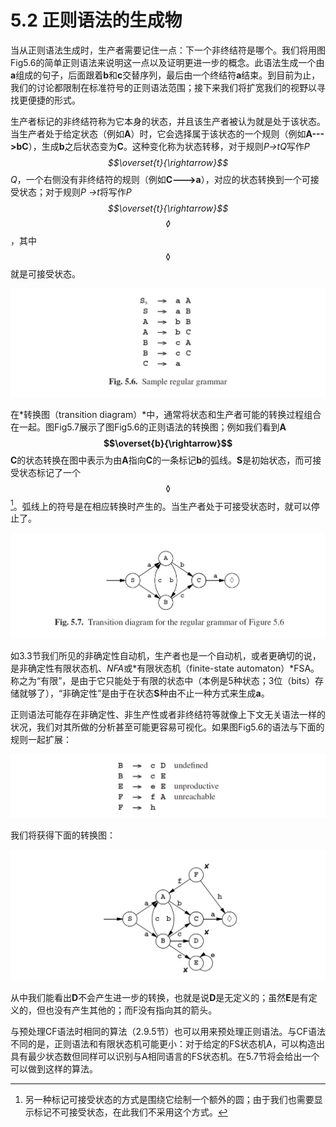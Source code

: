 # 5.2 正则语法的生成物

当从正则语法生成时，生产者需要记住一点：下一个非终结符是哪个。我们将用图Fig5.6的简单正则语法来说明这一点以及证明更进一步的概念。此语法生成一个由**a**组成的句子，后面跟着**b**和**c**交替序列，最后由一个终结符**a**结束。到目前为止，我们的讨论都限制在标准符号的正则语法范围；接下来我们将扩宽我们的视野以寻找更便捷的形式。

生产者标记的非终结符称为它本身的状态，并且该生产者被认为就是处于该状态。当生产者处于给定状态（例如**A**）时，它会选择属于该状态的一个规则（例如**A--->bC**），生成**b**之后状态变为**C**。这种变化称为状态转移，对于规则*P→tQ*写作*P $$\overset{t}{\rightarrow}$$ Q*，一个右侧没有非终结符的规则（例如**C--->a**），对应的状态转换到一个可接受状态；对于规则*P →t*将写作*P $$\overset{t}{\rightarrow}$$ $$\lozenge$$*，其中$$\lozenge$$就是可接受状态。

![图1](../../img/5.2_1-Fig.5.6.png)

在*转换图（transition diagram）*中，通常将状态和生产者可能的转换过程组合在一起。图Fig5.7展示了图Fig5.6的正则语法的转换图；例如我们看到**A $$\overset{b}{\rightarrow}$$ C**的状态转换在图中表示为由**A**指向**C**的一条标记**b**的弧线。**S**是初始状态，而可接受状态标记了一个$$\lozenge $$[^1]。弧线上的符号是在相应转换时产生的。当生产者处于可接受状态时，就可以停止了。

![图2](../../img/5.2_2-Fig.5.7.png)

如3.3节我们所见的非确定性自动机，生产者也是一个自动机，或者更确切的说，是非确定性有限状态机、*NFA*或*有限状态机（finite-state automaton）*FSA。称之为“有限”，是由于它只能处于有限的状态中（本例是5种状态；3位（bits）存储就够了），“非确定性”是由于在状态**S**种由不止一种方式来生成**a**。

正则语法可能存在非确定性、非生产性或者非终结符等就像上下文无关语法一样的状况，我们对其所做的分析甚至可能更容易可视化。如果图Fig5.6的语法与下面的规则一起扩展：

![图3](../../img/5.2_3.png)

我们将获得下面的转换图：

![图4](../../img/5.2_4.png)

从中我们能看出**D**不会产生进一步的转换，也就是说**D**是无定义的；虽然**E**是有定义的，但也没有产生其他的；而F没有指向其的箭头。

与预处理CF语法时相同的算法（2.9.5节）也可以用来预处理正则语法。与CF语法不同的是，正则语法和有限状态机可能更小：对于给定的FS状态机A，可以构造出具有最少状态数但同样可以识别与A相同语言的FS状态机。在5.7节将会给出一个可以做到这样的算法。

[^1]: 另一种标记可接受状态的方式是围绕它绘制一个额外的圆；由于我们也需要显示标记不可接受状态，在此我们不采用这个方式。